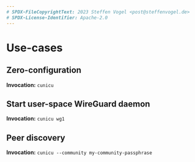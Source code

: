 ```yaml
---
# SPDX-FileCopyrightText: 2023 Steffen Vogel <post@steffenvogel.de>
# SPDX-License-Identifier: Apache-2.0
---
```


# Use-cases

## Zero-configuration

**Invocation:** `cunicu`

## Start user-space WireGuard daemon

**Invocation:** `cunicu wg1`

## Peer discovery

**Invocation:** `cunicu --community my-community-passphrase`
